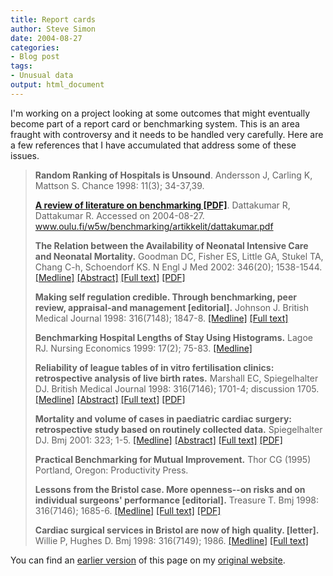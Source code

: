 ```yaml
---
title: Report cards
author: Steve Simon
date: 2004-08-27
categories:
- Blog post
tags:
- Unusual data
output: html_document
---
```

I\'m working on a project looking at some outcomes that might eventually
become part of a report card or benchmarking system. This is an area
fraught with controversy and it needs to be handled very carefully. Here
are a few references that I have accumulated that address some of these
issues.

> **Random Ranking of Hospitals is Unsound**. Andersson J, Carling K,
> Mattson S. Chance 1998: 11(3); 34-37,39.
>
> **[A review of literature on benchmarking
> \[PDF\]](http://http://www.oulu.fi/w5w/benchmarking/artikkelit/dattakumar.pdf)**.
> Dattakumar R, Dattakumar R. Accessed on 2004-08-27.
> www.oulu.fi/w5w/benchmarking/artikkelit/dattakumar.pdf
>
> **The Relation between the Availability of Neonatal Intensive Care and
> Neonatal Mortality.** Goodman DC, Fisher ES, Little GA, Stukel TA,
> Chang C-h, Schoendorf KS. N Engl J Med 2002: 346(20); 1538-1544.
> [\[Medline\]](http://www.ncbi.nlm.nih.gov/entrez/query.fcgi?cmd=Retrieve&db=PubMed&list_uids=12015393&dopt=Abstract)
> [\[Abstract\]](http://content.nejm.org/cgi/content/abstract/346/20/1538)
> [\[Full text\]](http://content.nejm.org/cgi/content/full/346/20/1538)
> [\[PDF\]](http://content.nejm.org/cgi/reprint/346/20/1538.pdf)
>
> **Making self regulation credible. Through benchmarking, peer review,
> appraisal-and management \[editorial\].** Johnson J. British Medical
> Journal 1998: 316(7148); 1847-8.
> [\[Medline\]](http://www.ncbi.nlm.nih.gov/entrez/query.fcgi?cmd=Retrieve&db=PubMed&list_uids=9632402&dopt=Abstract)
> [\[Full
> text\]](http://bmj.bmjjournals.com/cgi/content/full/316/7148/1847)
>
> **Benchmarking Hospital Lengths of Stay Using Histograms.** Lagoe RJ.
> Nursing Economics 1999: 17(2); 75-83.
> [\[Medline\]](http://www.ncbi.nlm.nih.gov/entrez/query.fcgi?cmd=Retrieve&db=PubMed&list_uids=10410025&dopt=Abstract)
>
> **Reliability of league tables of in vitro fertilisation clinics:
> retrospective analysis of live birth rates.** Marshall EC,
> Spiegelhalter DJ. British Medical Journal 1998: 316(7146); 1701-4;
> discussion 1705.
> [\[Medline\]](http://www.ncbi.nlm.nih.gov/entrez/query.fcgi?cmd=Retrieve&db=PubMed&list_uids=9614016&dopt=Abstract)
> [\[Abstract\]](http://bmj.bmjjournals.com/cgi/content/abstract/316/7146/1701)
> [\[Full
> text\]](http://bmj.bmjjournals.com/cgi/content/full/316/7146/1701)
> [\[PDF\]](http://bmj.bmjjournals.com/cgi/reprint/316/7146/1701.pdf)
>
> **Mortality and volume of cases in paediatric cardiac surgery:
> retrospective study based on routinely collected data.** Spiegelhalter
> DJ. Bmj 2001: 323; 1-5.
> [\[Medline\]](http://www.ncbi.nlm.nih.gov/entrez/query.fcgi?cmd=Retrieve&db=PubMed&list_uids=11823355&dopt=Abstract)
> [\[Abstract\]](http://bmj.bmjjournals.com/cgi/content/abstract/324/7332/261)
> [\[Full
> text\]](http://bmj.bmjjournals.com/cgi/content/full/324/7332/261)
> [\[PDF\]](http://bmj.bmjjournals.com/cgi/reprint/324/7332/261.pdf)
>
> **Practical Benchmarking for Mutual Improvement.** Thor CG (1995)
> Portland, Oregon: Productivity Press.
>
> **Lessons from the Bristol case. More openness\--on risks and on
> individual surgeons\' performance \[editorial\].** Treasure T. Bmj
> 1998: 316(7146); 1685-6.
> [\[Medline\]](http://www.ncbi.nlm.nih.gov/entrez/query.fcgi?cmd=Retrieve&db=PubMed&list_uids=9614010&dopt=Abstract)
> [\[Full
> text\]](http://bmj.bmjjournals.com/cgi/content/full/316/7146/1685)
> [\[PDF\]](http://bmj.bmjjournals.com/cgi/reprint/316/7146/1685.pdf)
>
> **Cardiac surgical services in Bristol are now of high quality.
> \[letter\].** Willie P, Hughes D. Bmj 1998: 316(7149); 1986.
> [\[Medline\]](http://www.ncbi.nlm.nih.gov/entrez/query.fcgi?cmd=Retrieve&db=PubMed&list_uids=9641960&dopt=Abstract)
> [\[Full
> text\]](http://bmj.bmjjournals.com/cgi/content/short/316/7149/1986)

You can find an [earlier version](http://www.pmean.com/04/ReportCards.html) of this page on my [original website](http://www.pmean.com/original_site.html).
